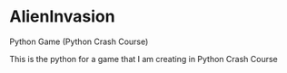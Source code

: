 # AlienInvasion
Python Game (Python Crash Course)

This is the python for a game that I am creating in Python Crash Course
